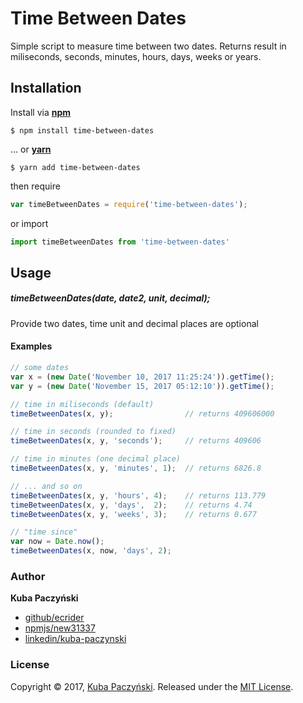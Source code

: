 # Time Between Dates

Simple script to measure time between two dates. Returns result in miliseconds, seconds, minutes, hours, days, weeks or years.

## Installation

 Install via **[npm](https://www.npmjs.com/package/time-between-dates)**
```shell
$ npm install time-between-dates
```

... or **[yarn](https://yarnpkg.com/en/package/time-between-dates)**
```shell
$ yarn add time-between-dates
```

then require

```js
var timeBetweenDates = require('time-between-dates');
```

or import

```js
import timeBetweenDates from 'time-between-dates'
```
## Usage

##### timeBetweenDates(date, date2, unit, decimal);
Provide two dates, time unit and decimal places are optional

#### Examples

```js
// some dates
var x = (new Date('November 10, 2017 11:25:24')).getTime();
var y = (new Date('November 15, 2017 05:12:10')).getTime();

// time in miliseconds (default)
timeBetweenDates(x, y);                // returns 409606000

// time in seconds (rounded to fixed)
timeBetweenDates(x, y, 'seconds');     // returns 409606

// time in minutes (one decimal place)
timeBetweenDates(x, y, 'minutes', 1);  // returns 6826.8

// ... and so on
timeBetweenDates(x, y, 'hours', 4);    // returns 113.779
timeBetweenDates(x, y, 'days',  2);    // returns 4.74
timeBetweenDates(x, y, 'weeks', 3);    // returns 0.677

// "time since"
var now = Date.now();
timeBetweenDates(x, now, 'days', 2);
```

### Author

**Kuba Paczyński**
* [github/ecrider](https://github.com/ecrider)
* [npmjs/new31337](https://www.npmjs.com/~new31337)
* [linkedin/kuba-paczynski](https://www.linkedin.com/in/kuba-paczynski/)


### License

Copyright © 2017, [Kuba Paczyński](https://github.com/ecrider).
Released under the [MIT License](LICENSE).
